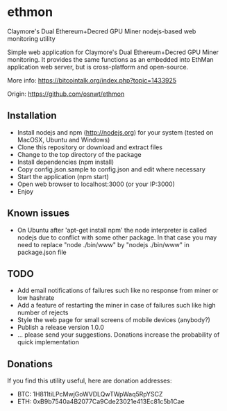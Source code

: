# ethmon
Claymore's Dual Ethereum+Decred GPU Miner nodejs-based web monitoring utility

Simple web application for Claymore's Dual Ethereum+Decred GPU Miner monitoring. It provides the same functions as an embedded into EthMan application web server, but is cross-platform and open-source.

More info: https://bitcointalk.org/index.php?topic=1433925

Origin: https://github.com/osnwt/ethmon

## Installation
* Install nodejs and npm (http://nodejs.org) for your system (tested on MacOSX, Ubuntu and Windows)
* Clone this repository or download and extract files
* Change to the top directory of the package
* Install dependencies (npm install)
* Copy config.json.sample to config.json and edit where necessary
* Start the application (npm start)
* Open web browser to localhost:3000 (or your IP:3000)
* Enjoy

## Known issues
* On Ubuntu after 'apt-get install npm' the node interpreter is called nodejs due to conflict with some other package. In that case you may need to replace "node ./bin/www" by "nodejs ./bin/www" in package.json file

## TODO
* Add email notifications of failures such like no response from miner or low hashrate
* Add a feature of restarting the miner in case of failures such like high number of rejects
* Style the web page for small screens of mobile devices (anybody?)
* Publish a release version 1.0.0
* ... please send your suggestions. Donations increase the probability of quick implementation

## Donations
If you find this utility useful, here are donation addresses:
* BTC: 1H811tiLPcMwjGoWVDLQwTWpWaq5RpYSCZ
* ETH: 0xB9b7540a4B2077Ca9Cde23021e413Ec81c5b1Cae
